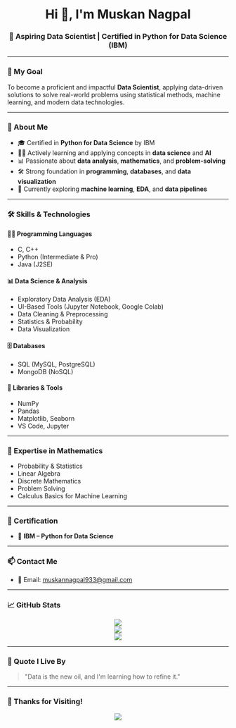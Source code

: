 <h1 align="center">Hi 👋, I'm Muskan Nagpal</h1>
<h3 align="center">🚀 Aspiring Data Scientist | Certified in Python for Data Science (IBM)</h3>

---

### 🎯 My Goal

To become a proficient and impactful **Data Scientist**, applying data-driven solutions to solve real-world problems using statistical methods, machine learning, and modern data technologies.

---

### 🧠 About Me

- 🎓 Certified in **Python for Data Science** by IBM  
- 👩‍💻 Actively learning and applying concepts in **data science** and **AI**  
- 📊 Passionate about **data analysis**, **mathematics**, and **problem-solving**  
- 🛠️ Strong foundation in **programming**, **databases**, and **data visualization**  
- 🌱 Currently exploring **machine learning**, **EDA**, and **data pipelines**

---

### 🛠️ Skills & Technologies

#### 👩‍💻 Programming Languages
- C, C++
- Python (Intermediate & Pro)
- Java (J2SE)

#### 📊 Data Science & Analysis
- Exploratory Data Analysis (EDA)
- UI-Based Tools (Jupyter Notebook, Google Colab)
- Data Cleaning & Preprocessing
- Statistics & Probability
- Data Visualization

#### 🗄️ Databases
- SQL (MySQL, PostgreSQL)
- MongoDB (NoSQL)

#### 🧰 Libraries & Tools
- NumPy
- Pandas
- Matplotlib, Seaborn
- VS Code, Jupyter

---

### 🧮 Expertise in Mathematics

- Probability & Statistics  
- Linear Algebra  
- Discrete Mathematics  
- Problem Solving  
- Calculus Basics for Machine Learning  

---

### 🏅 Certification

- 📜 **IBM – Python for Data Science**

---

### 📫 Contact Me

- 📧 Email: muskannagpal933@gmail.com

---

### 📈 GitHub Stats

<p align="center">
  <img src="https://github-readme-stats.vercel.app/api?username=muskan-nagpal&show_icons=true&theme=default" />
  <br>
  <img src="https://streak-stats.demolab.com?user=muskan-nagpal&theme=default" />
  <br>
  <img src="https://github-readme-stats.vercel.app/api/top-langs/?username=muskan-nagpal&layout=compact" />
</p>

---

### 💬 Quote I Live By

> "Data is the new oil, and I'm learning how to refine it."

---

### 🙏 Thanks for Visiting!

<p align="center">
  <img src="https://readme-typing-svg.herokuapp.com?font=Fira+Code&pause=1000&center=true&vCenter=true&width=435&lines=Driven+by+Data+%F0%9F%93%88;Learning+with+Passion+%F0%9F%92%AD;Building+with+Python+%F0%9F%90%8D;Growing+Every+Day+%F0%9F%8C%B1" />
</p>
